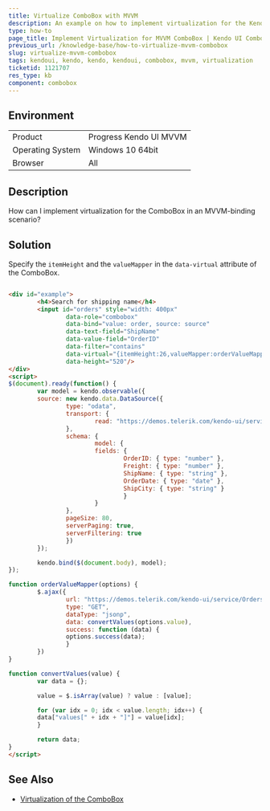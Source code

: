 ```yaml
---
title: Virtualize ComboBox with MVVM
description: An example on how to implement virtualization for the Kendo UI ComboBox in MVVM projects.
type: how-to
page_title: Implement Virtualization for MVVM ComboBox | Kendo UI ComboBox and MVVM for jQuery
previous_url: /knowledge-base/how-to-virtualize-mvvm-combobox
slug: virtualize-mvvm-combobox
tags: kendoui, kendo, kendo, kendoui, combobox, mvvm, virtualization
ticketid: 1121707
res_type: kb
component: combobox
---
```


## Environment

<table>
 <tr>
  <td>Product</td>
  <td>Progress Kendo UI MVVM</td>
 </tr>
 <tr>
  <td>Operating System</td>
  <td>Windows 10 64bit</td>
 </tr>
 <tr>
  <td>Browser</td>
  <td>All</td>
 </tr>
</table>

## Description

How can I implement virtualization for the ComboBox in an MVVM-binding scenario?

## Solution

Specify the `itemHeight` and the `valueMapper` in the `data-virtual` attribute of the ComboBox.

``` html

<div id="example">
        <h4>Search for shipping name</h4>
        <input id="orders" style="width: 400px"
                data-role="combobox"
                data-bind="value: order, source: source"
                data-text-field="ShipName"
                data-value-field="OrderID"
                data-filter="contains"
                data-virtual="{itemHeight:26,valueMapper:orderValueMapper}"
                data-height="520"/>
</div>
<script>
$(document).ready(function() {
        var model = kendo.observable({
        source: new kendo.data.DataSource({
                type: "odata",
                transport: {
                        read: "https://demos.telerik.com/kendo-ui/service/Northwind.svc/Orders"
                },
                schema: {
                        model: {
                        fields: {
                                OrderID: { type: "number" },
                                Freight: { type: "number" },
                                ShipName: { type: "string" },
                                OrderDate: { type: "date" },
                                ShipCity: { type: "string" }
                                }
                        }
                },
                pageSize: 80,
                serverPaging: true,
                serverFiltering: true
                })
        });

        kendo.bind($(document.body), model);
});

function orderValueMapper(options) {
        $.ajax({
                url: "https://demos.telerik.com/kendo-ui/service/Orders/ValueMapper",
                type: "GET",
                dataType: "jsonp",
                data: convertValues(options.value),
                success: function (data) {
                options.success(data);
                }
        })
}

function convertValues(value) {
        var data = {};

        value = $.isArray(value) ? value : [value];

        for (var idx = 0; idx < value.length; idx++) {
        data["values[" + idx + "]"] = value[idx];
        }

        return data;
}
</script>
```

## See Also

* [Virtualization of the ComboBox](https://docs.telerik.com/kendo-ui/controls/editors/combobox/virtualization#data-and-ui-virtualization)
